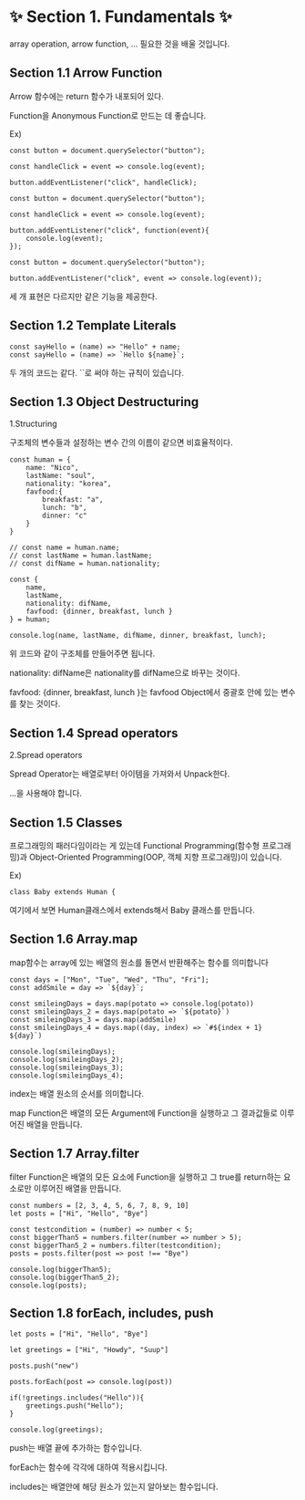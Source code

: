 # ✨ Section 1. Fundamentals ✨

array operation, arrow function, ... 필요한 것을 배울 것입니다.

## Section 1.1 Arrow Function

Arrow 함수에는 return 함수가 내포되어 있다.

Function을 Anonymous Function로 만드는 데 좋습니다.

Ex)

```
const button = document.querySelector("button");

const handleClick = event => console.log(event);

button.addEventListener("click", handleClick);
```
```
const button = document.querySelector("button");

const handleClick = event => console.log(event);

button.addEventListener("click", function(event){
    console.log(event);
});
```
```
const button = document.querySelector("button");

button.addEventListener("click", event => console.log(event));
```

세 개 표현은 다르지만 같은 기능을 제공한다.

## Section 1.2 Template Literals

```
const sayHello = (name) => "Hello" + name;
const sayHello = (name) => `Hello ${name}`;
```
두 개의 코드는 같다. ``로 써야 하는 규칙이 있습니다.  

## Section 1.3 Object Destructuring

1.Structuring 

구조체의 변수들과 설정하는 변수 간의 이름이 같으면 비효율적이다.

```
const human = {
    name: "Nico",
    lastName: "soul",
    nationality: "korea",
    favfood:{
        breakfast: "a",
        lunch: "b",
        dinner: "c"
    }
}

// const name = human.name;
// const lastName = human.lastName;
// const difName = human.nationality;

const { 
    name, 
    lastName, 
    nationality: difName, 
    favfood: {dinner, breakfast, lunch }
} = human;

console.log(name, lastName, difName, dinner, breakfast, lunch);
```

위 코드와 같이 구조체를 만들어주면 됩니다.

nationality: difName은 nationality를 difName으로 바꾸는 것이다.

favfood: {dinner, breakfast, lunch }는 favfood Object에서 중괄호 안에 있는 변수를 찾는 것이다.

## Section 1.4 Spread operators

2.Spread operators

Spread Operator는 배열로부터 아이템을 가져와서 Unpack한다.  

...을 사용해야 합니다.  

## Section 1.5 Classes

프로그래밍의 패러다임이라는 게 있는데 Functional Programming(함수형 프로그래밍)과 Object-Oriented Programming(OOP, 객체 지향 프로그래밍)이 있습니다.

Ex)

```  
class Baby extends Human {
```

여기에서 보면 Human클래스에서 extends해서 Baby 클래스를 만듭니다.  

## Section 1.6 Array.map

map함수는 array에 있는 배열의 원소를 돌면서 반환해주는 함수를 의미합니다

```
const days = ["Mon", "Tue", "Wed", "Thu", "Fri"];
const addSmile = day => `${day}`;

const smileingDays = days.map(potato => console.log(potato))
const smileingDays_2 = days.map(potato => `${potato}`)
const smileingDays_3 = days.map(addSmile)
const smileingDays_4 = days.map((day, index) => `#${index + 1} ${day}`)

console.log(smileingDays);
console.log(smileingDays_2);
console.log(smileingDays_3);
console.log(smileingDays_4);
```

index는 배열 원소의 순서를 의미합니다.  

map Function은 배열의 모든 Argument에 Function을 실행하고 그 결과값들로 이루어진 배열을 만듭니다.  

## Section 1.7 Array.filter  

filter Function은 배열의 모든 요소에 Function을 실행하고 그 true를 return하는 요소로만 이루어진 배열을 만듭니다.

```
const numbers = [2, 3, 4, 5, 6, 7, 8, 9, 10]
let posts = ["Hi", "Hello", "Bye"]

const testcondition = (number) => number < 5;
const biggerThan5 = numbers.filter(number => number > 5);
const biggerThan5_2 = numbers.filter(testcondition);
posts = posts.filter(post => post !== "Bye")

console.log(biggerThan5);
console.log(biggerThan5_2);
console.log(posts);
```

## Section 1.8 forEach, includes, push

```
let posts = ["Hi", "Hello", "Bye"]

let greetings = ["Hi", "Howdy", "Suup"]

posts.push("new")

posts.forEach(post => console.log(post))

if(!greetings.includes("Hello")){
    greetings.push("Hello");
}

console.log(greetings);
```

push는 배열 끝에 추가하는 함수입니다.  

forEach는 함수에 각각에 대하여 적용시킵니다.  

includes는 배열안에 해당 원소가 있는지 알아보는 함수입니다.  
